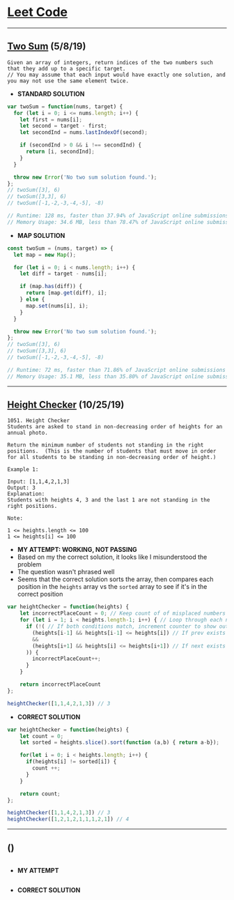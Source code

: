 # [Leet Code](https://leetcode.com)
---
## [Two Sum](https://leetcode.com/problems/two-sum/) (5/8/19)
```
Given an array of integers, return indices of the two numbers such that they add up to a specific target.
// You may assume that each input would have exactly one solution, and you may not use the same element twice.
```

- **STANDARD SOLUTION**
```js
var twoSum = function(nums, target) {
  for (let i = 0; i <= nums.length; i++) {
    let first = nums[i];
    let second = target - first;
    let secondInd = nums.lastIndexOf(second);

    if (secondInd > 0 && i !== secondInd) {
      return [i, secondInd];
    }
  }

  throw new Error('No two sum solution found.');
};
// twoSum([3], 6)
// twoSum([3,3], 6)
// twoSum([-1,-2,-3,-4,-5], -8)

// Runtime: 128 ms, faster than 37.94% of JavaScript online submissions for Two Sum.
// Memory Usage: 34.6 MB, less than 78.47% of JavaScript online submissions for Two Sum.
```

- **MAP SOLUTION**
```js
const twoSum = (nums, target) => {
  let map = new Map();

  for (let i = 0; i < nums.length; i++) {
    let diff = target - nums[i];

    if (map.has(diff)) {
      return [map.get(diff), i];
    } else {
      map.set(nums[i], i);
    }
  }

  throw new Error('No two sum solution found.');
};
// twoSum([3], 6)
// twoSum([3,3], 6)
// twoSum([-1,-2,-3,-4,-5], -8)

// Runtime: 72 ms, faster than 71.86% of JavaScript online submissions for Two Sum.
// Memory Usage: 35.1 MB, less than 35.80% of JavaScript online submissions for Two Sum.
```

---
## [Height Checker](https://leetcode.com/problems/height-checker/) (10/25/19)
```
1051. Height Checker
Students are asked to stand in non-decreasing order of heights for an annual photo.

Return the minimum number of students not standing in the right positions.  (This is the number of students that must move in order for all students to be standing in non-decreasing order of height.)

Example 1:

Input: [1,1,4,2,1,3]
Output: 3
Explanation:
Students with heights 4, 3 and the last 1 are not standing in the right positions.

Note:

1 <= heights.length <= 100
1 <= heights[i] <= 100
```

- **MY ATTEMPT: WORKING, NOT PASSING**
- Based on my the correct solution, it looks like I misunderstood the problem
- The question wasn't phrased well
- Seems that the correct solution sorts the array, then compares each position in the `heights` array vs the `sorted` array to see if it's in the correct position
```js
var heightChecker = function(heights) {
    let incorrectPlaceCount = 0; // Keep count of of misplaced numbers
    for (let i = 1; i < heights.length-1; i++) { // Loop through each number in array
      if (!( // If both conditions match, increment counter to show out of place number
        (heights[i-1] && heights[i-1] <= heights[i]) // If prev exists and prev is less than current
        &&
        (heights[i+1] && heights[i] <= heights[i+1]) // If next exists and next is more than current
      )) {
        incorrectPlaceCount++;
      }
    }

    return incorrectPlaceCount
};

heightChecker([1,1,4,2,1,3]) // 3
```

- **CORRECT SOLUTION**
```js
var heightChecker = function(heights) {
    let count = 0;
    let sorted = heights.slice().sort(function (a,b) { return a-b});

    for(let i = 0; i < heights.length; i++) {
      if(heights[i] != sorted[i]) {
        count ++;
      }
    }

    return count;
};

heightChecker([1,1,4,2,1,3]) // 3
heightChecker([1,2,1,2,1,1,1,2,1]) // 4
```

---
## []() ()
```
```

- **MY ATTEMPT**
```js
```

- **CORRECT SOLUTION**
```js
```
